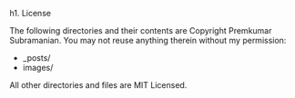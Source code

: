 h1. License

The following directories and their contents are Copyright Premkumar Subramanian. You may not reuse anything therein without my permission:

* _posts/
* images/

All other directories and files are MIT Licensed.

